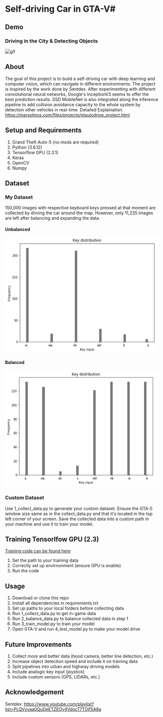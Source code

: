# Self-driving Car in GTA-V#
## Demo ##
### Driving in the City & Detecting Objects ###
![gif](media/model_trained.gif)

## About ##
The goal of this project is to build a self-driving car with deep learning and computer vision, which can navigate in different environments. The project is inspired by the work done by Sentdex. After experimenting with different convolutional neural networks, Google's InceptionV3 seems to offer the best prediction results. SSD MobileNet is also integrated along the inference pipeline to add collision avoidance capacity to the whole system by detection other vehicles in real-time.
Detailed Explaination: https://marsolmos.com/files/projects/gtautodrive_project.html
## Setup and Requirements ##
1. Grand Theft Auto-5 (no mods are required)
2. Python (3.6.12)
3. Tensorflow GPU (2.3.1)
4. Keras
5. OpenCV
6. Numpy

## Dataset ##
### My Dataset ###
150,000 images with respective keyboard keys pressed at that moment are collected by driving the car around the map. However, only 11,235 images are left after balancing and expanding the data.
#### Unbalanced ####
![alt text](media/raw.PNG)
#### Balanced ####
![alt text](media/balanced.PNG)


### Custom Dataset ###
Use 1_collect_data.py to generate your custom dataset. Ensure the GTA-5 window size same as in the collect_data.py and that it's located in the top left corner of your screen.
Save the collected data into a custom path in your machine and use it to train your model.
## Training Tensorlfow GPU (2.3) ##
[Training code can be found here](https://github.com/marsolmos/gtautodrive/blob/master/3_train_model.py)
1. Set the path to your training data
2. Correctly set up envirnonment (ensure GPU is enable)
3. Run the code

## Usage ##
1. Download or clone this repo
2. Install all dependencies in requirements.txt
3. Set up paths to your local folders before collecting data
4. Run 1_collect_data.py to get in-game data
5. Run 2_balance_data.py to balance collected data in step 1
6. Run 3_train_model.py to train your model
7. Open GTA-V and run 4_test_model.py to make your model drive

## Future Improvements ##
1. Collect more and better data (hood camera, better line detection, etc.)
2. Increase object detection speed and include it on training data
3. Split pipelines into urban and highway driving models
4. Include analogic key input (joystick)
5. Include custom sensors (GPS, LIDARs, etc.)

## Acknowledgement ##
Sentdex: https://www.youtube.com/playlist?list=PLQVvvaa0QuDeETZEOy4VdocT7TOjfSA8a
